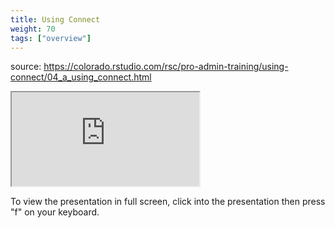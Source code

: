 ```yaml
---
title: Using Connect
weight: 70
tags: ["overview"]
---
```


source: https://colorado.rstudio.com/rsc/pro-admin-training/using-connect/04_a_using_connect.html

<div class="resp-container">
  <iframe 
    src="https://colorado.rstudio.com/rsc/pro-admin-training/using-connect/04_a_using_connect.html" 
        class="resp-iframe" 
        gesture="media"  allow="encrypted-media" allowfullscreen>
  </iframe>
</div>


To view the presentation in full screen, click into the presentation then press "f" on your keyboard.

